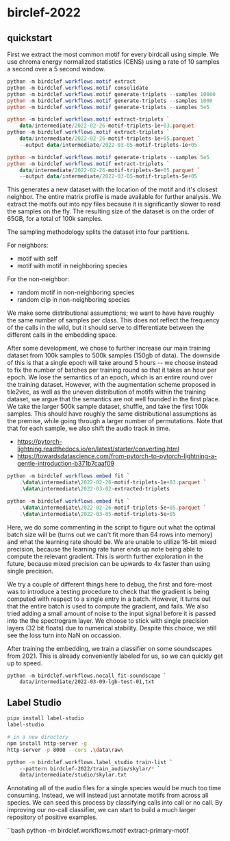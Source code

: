 # birclef-2022

## quickstart

First we extract the most common motif for every birdcall using simple. We use
chroma energy normalized statistics (CENS) using a rate of 10 samples a second
over a 5 second window.

```powershell
python -m birdclef.workflows.motif extract
python -m birdclef.workflows.motif consolidate
python -m birdclef.workflows.motif generate-triplets --samples 10000
python -m birdclef.workflows.motif generate-triplets --samples 1000
python -m birdclef.workflows.motif generate-triplets --samples 5e5

python -m birdclef.workflows.motif extract-triplets `
    data/intermediate/2022-02-26-motif-triplets-1e+03.parquet
python -m birdclef.workflows.motif extract-triplets `
    data/intermediate/2022-02-26-motif-triplets-1e+05.parquet `
    --output data/intermediate/2022-03-05-motif-triplets-1e+05

python -m birdclef.workflows.motif generate-triplets --samples 5e5
python -m birdclef.workflows.motif extract-triplets `
    data/intermediate/2022-02-26-motif-triplets-5e+05.parquet `
    --output data/intermediate/2022-03-05-motif-triplets-5e+05
```

This generates a new dataset with the location of the motif and it's closest
neighbor. The entire matrix profile is made available for further analysis. We
extract the motifs out into npy files because it is significantly slower to read
the samples on the fly. The resulting size of the dataset is on the order of
65GB, for a total of 100k samples.

The sampling methodology splits the dataset into four partitions.

For neighbors:

- motif with self
- motif with motif in neighboring species

For the non-neighbor:

- random motif in non-neighboring species
- random clip in non-neighboring species

We make some distributional assumptions; we want to have have roughly the same
number of samples per class. This does not reflect the frequency of the calls in
the wild, but it should serve to differentiate between the different calls in
the embedding space.

After some development, we chose to further increase our main training dataset
from 100k samples to 500k samples (150gb of data). The downside of this is that
a single epoch will take around 5 hours -- we choose instead to fix the number
of batches per training round so that it takes an hour per epoch. We lose the
semantics of an epoch, which is an entire round over the training dataset.
However, with the augmentation scheme proposed in tile2vec, as well as the
uneven distribution of motifs within the training dataset, we argue that the
semantics are not well founded in the first place. We take the larger 500k
sample dataset, shuffle, and take the first 100k samples. This should have
roughly the same distributional assumptions as the premise, while going through
a larger number of permutations. Note that that for each sample, we also shift
the audio track in time.

- https://pytorch-lightning.readthedocs.io/en/latest/starter/converting.html
- https://towardsdatascience.com/from-pytorch-to-pytorch-lightning-a-gentle-introduction-b371b7caaf09

```powershell
python -m birdclef.workflows.embed fit `
    .\data\intermediate\2022-02-26-motif-triplets-1e+03.parquet `
    .\data\intermediate\2022-03-02-extracted-triplets

python -m birdclef.workflows.embed fit `
    .\data\intermediate\2022-02-26-motif-triplets-5e+05.parquet `
    .\data\intermediate\2022-03-05-motif-triplets-5e+05
```

Here, we do some commenting in the script to figure out what the optimal batch
size will be (turns out we can't fit more than 64 rows into memory) and what the
learning rate should be. We are unable to utilize 16-bit mixed precision,
because the learning rate tuner ends up note being able to compute the relevant
gradient. This is worth further exploration in the future, because mixed
precision can be upwards to 4x faster than using single precision.

We try a couple of different things here to debug, the first and fore-most was
to introduce a testing procedure to check that the gradient is being computed
with respect to a single entry in a batch. However, it turns out that the entire
batch is used to compute the gradient, and fails. We also tried adding a small
amount of noise to the input signal before it is passed into the the spectrogram
layer. We choose to stick with single precision layers (32 bit floats) due to
numerical stability. Despite this choice, we still see the loss turn into NaN on
occassion.

After training the embedding, we train a classifier on some soundscapes from 2021. This is already conveniently labeled for us, so we can quickly get up to
speed.

```
python -m birdclef.workflows.nocall fit-soundscape `
    data/intermediate/2022-03-09-lgb-test-01,txt
```

## Label Studio

```bash
pipx install label-studio
label-studio

# in a new directory
npm install http-server -g
http-server -p 8000 --cors .\data\raw\

python -m birdclef.workflows.label_studio train-list `
    --pattern birdclef-2022/train_audio/skylar/* `
    data/intermediate/studio/skylar.txt
```

Annotating all of the audio files for a single species would be much too time
consuming. Instead, we will instead just annotate motifs from across all
species. We can seed this process by classifying calls into call or no call. By
improving our no-call classifier, we can start to build a much larger repository
of positive examples.


``bash
python -m birdclef.workflows.motif extract-primary-motif
```